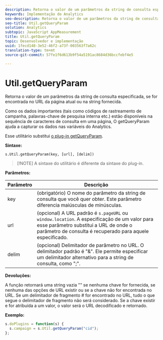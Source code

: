 ```yaml
---
description: Retorna o valor de um parâmetros da string de consulta especificada, se for encontrada no URL da página atual ou na string fornecida.
keywords: Implementação do Analytics
seo-description: Retorna o valor de um parâmetros da string de consulta especificada, se for encontrada no URL da página atual ou na string fornecida.
seo-title: Util.getQueryParam
solution: Analytics
subtopic: JavaScript AppMeasurement
title: Util.getQueryParam
topic: Desenvolvedor e implementação
uuid: 1fecd148-3e52-46f2-a73f-003563f7a62c
translation-type: tm+mt
source-git-commit: 57fe1f6d613b9f54a5191ac8684d36bccfebf4e5

---
```



# Util.getQueryParam

Retorna o valor de um parâmetros da string de consulta especificada, se for encontrada no URL da página atual ou na string fornecida.

Como os dados importantes (tais como códigos de rastreamento de campanha, palavras-chave de pesquisa interna etc.) estão disponíveis na sequência de caracteres de consulta em uma página, O getQueryParam ajuda a capturar os dados nas variáveis do Analytics.

Esse utilitário substitui [o plug-in getQueryParam](/help/implement/js-implementation/plugins/getqueryparam.md).

**Sintaxe:**

```
s.Util.getQueryParam(key, [url], [delim])
```

> [!NOTE] A sintaxe do utilitário é diferente da sintaxe do plug-in.

**Parâmetros:**

| Parâmetro | Descrição |
|---|---|
| key | (obrigatório) O nome do parâmetro da string de consulta que você quer obter. Este parâmetro diferencia maiúsculas de minúsculas. |
| url | (opcional) A URL padrão é `s.pageURL` ou `window.location`. A especificação de um valor para esse parâmetro substitui a URL de onde o parâmetro de consulta é recuperado para aquele especificado. |
| delim | (opcional) Delimitador de parâmetro no URL. O delimitador padrão é "&amp;". Ele permite especificar um delimitador alternativo para a string de consulta, como ";". |

**Devoluções:**

A função retornará uma string vazia "" se nenhuma chave for fornecida, se nenhuma das opções de URL existir ou se a chave não for encontrada no URL. Se um delimitador de fragmento # for encontrado no URL, tudo o que segue o delimitador de fragmento não será considerado. Se a chave existir e for atribuída a um valor, o valor será o URL decodificado e retornado.

**Exemplo:**

```js
s.doPlugins = function(s) { 
  s.campaign = s.Util.getQueryParam("cid"); 
};
```

